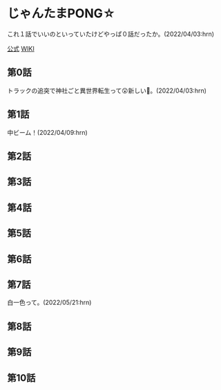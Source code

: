 # じゃんたまPONG☆

これ１話でいいのといっていたけどやっぱ０話だったか。(2022/04/03:hrn)

[公式](https://mahjongsoul-pong.jp/) 
[WIKI](https://ja.wikipedia.org/wiki/%E9%9B%80%E9%AD%82_-%E3%81%98%E3%82%83%E3%82%93%E3%81%9F%E3%81%BE-) 

## 第0話

トラックの追突で神社ごと異世界転生って:astonished:新しい:thinking:。(2022/04/03:hrn)

## 第1話

中ビーム！(2022/04/09:hrn)

## 第2話

## 第3話

## 第4話

## 第5話

## 第6話

## 第7話

白一色って。(2022/05/21:hrn)

## 第8話

## 第9話

## 第10話
